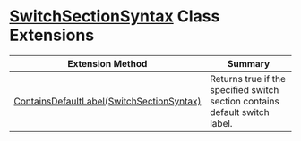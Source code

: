 # [SwitchSectionSyntax](https://docs.microsoft.com/en-us/dotnet/api/microsoft.codeanalysis.csharp.syntax.switchsectionsyntax) Class Extensions

| Extension Method | Summary |
| ---------------- | ------- |
| [ContainsDefaultLabel(SwitchSectionSyntax)](../../../../../Roslynator/CSharp/SyntaxExtensions/ContainsDefaultLabel/README.md) | Returns true if the specified switch section contains default switch label\. |

